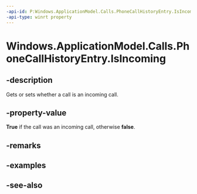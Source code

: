 ----api-id: P:Windows.ApplicationModel.Calls.PhoneCallHistoryEntry.IsIncoming
-api-type: winrt property
---<!-- Property syntaxpublic bool IsIncoming { get;  set; }--># Windows.ApplicationModel.Calls.PhoneCallHistoryEntry.IsIncoming## -descriptionGets or sets whether a call is an incoming call.## -property-value**True** if the call was an incoming call, otherwise **false**.## -remarks## -examples## -see-also